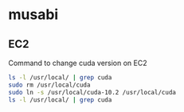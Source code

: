 # musabi

## EC2

Command to change cuda version on EC2

```sh
ls -l /usr/local/ | grep cuda
sudo rm /usr/local/cuda
sudo ln -s /usr/local/cuda-10.2 /usr/local/cuda
ls -l /usr/local/ | grep cuda
```
